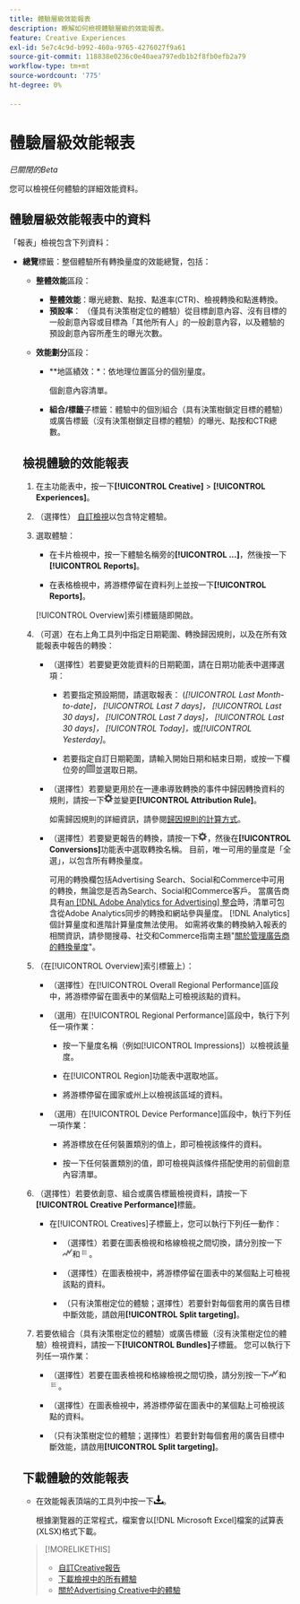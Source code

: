 ```yaml
---
title: 體驗層級效能報表
description: 瞭解如何檢視體驗層級的效能報表。
feature: Creative Experiences
exl-id: 5e7c4c9d-b992-460a-9765-4276027f9a61
source-git-commit: 118838e0236c0e40aea797edb1b2f8fb0efb2a79
workflow-type: tm+mt
source-wordcount: '775'
ht-degree: 0%

---
```


# 體驗層級效能報表

*已關閉的Beta*

您可以檢視任何體驗的詳細效能資料。

## 體驗層級效能報表中的資料

「報表」檢視包含下列資料：

* **總覽**&#x200B;標籤：整個體驗<!-- Currently, the only metric in the settings list at the top of this main tab is "Select All." -->所有轉換量度的效能總覽，包括：

   * **整體效能**&#x200B;區段：

      * **整體效能**：曝光總數、點按、點進率(CTR)、檢視轉換和點進轉換。

     <!--
     ![Overall performance](/help/creative/assets/experience-report-overall-performance.png "Overall performance"){width="100" zoomable="yes"}
          -->

      * **預設率**： （僅具有決策樹定位的體驗）從目標創意內容、沒有目標的一般創意內容或目標為「其他所有人」的一般創意內容，以及體驗的預設創意內容所產生的曝光次數。

     <!--
     ![Default rate](/help/creative/assets/experience-report-default-rate.png "Default rate"){width="100" zoomable="yes"} 
     -->

   * **效能劃分**&#x200B;區段：

      * **地區績效：*：依地理位置區分的個別量度。

        <!--   
      ![Regional performance](/help/creative/assets/experience-report-regional-performance.png "Regional performance"){width="100" zoomable="yes"}
      -->

      * **裝置效能：**&#x200B;依裝置型別、作業系統和瀏覽器區分的個別量度。 可選擇按一下任何裝置類別的值，以檢視與該條件搭配使用的前<!-- NN -->個創意內容清單。

        <!--    
      ![Device performance](/help/creative/assets/experience-report-device-performance.png "Device performance"){width="100" zoomable="yes"}
      -->

* **Creative效能**&#x200B;索引標籤*：依創意和套裝或廣告標籤區分的效能概觀，包括：

   * **創意內容**&#x200B;子標籤：體驗中每個創意內容的曝光數、點按數和CTR總數。<!-- No breakdown yet for the individual ad elements and/or the served ads. -->

   * **組合/標籤**&#x200B;子標籤：體驗中的個別組合（具有決策樹鎖定目標的體驗）或廣告標籤（沒有決策樹鎖定目標的體驗）的曝光、點按和CTR總數。

## 檢視體驗的效能報表

1. 在主功能表中，按一下&#x200B;**[!UICONTROL Creative]** > **[!UICONTROL Experiences]**。

1. （選擇性） [自訂檢視](/help/creative/introduction/customize-data-views.md)以包含特定體驗。

1. 選取體驗：

   * 在卡片檢視中，按一下體驗名稱旁的&#x200B;**[!UICONTROL ...]**，然後按一下&#x200B;**[!UICONTROL Reports]**。

   * 在表格檢視中，將游標停留在資料列上並按一下&#x200B;**[!UICONTROL Reports]**。

   [!UICONTROL Overview]索引標籤隨即開啟。

1. （可選）在右上角工具列中指定日期範圍、轉換歸因規則，以及在所有效能報表中報告的轉換：

   * （選擇性）若要變更效能資料的日期範圍，請在日期功能表中選擇選項：

      * 若要指定預設期間，請選取報表： (*[!UICONTROL Last Month-to-date]，* *[!UICONTROL Last 7 days]，* *[!UICONTROL Last 30 days]，* *[!UICONTROL Last 7 days]，* *[!UICONTROL Last 30 days]，* *[!UICONTROL Today]，*&#x200B;或&#x200B;*[!UICONTROL Yesterday]*。

      * 若要指定自訂日期範圍，請輸入開始日期和結束日期，或按一下欄位旁的![行事曆圖示](/help/search-social-commerce/assets/calendar.png)並選取日期。

   * （選擇性）若要變更用於在一連串導致轉換的事件中歸因轉換資料的規則，請按一下![設定](/help/creative/assets/settings.png)並變更&#x200B;**[!UICONTROL Attribution Rule]**。

     如需歸因規則的詳細資訊，請參閱[歸因規則的計算方式](/help/search-social-commerce/reports/attribution-rules.md)。

   * （選擇性）若要變更報告的轉換，請按一下![設定](/help/creative/assets/settings.png)，然後在&#x200B;**[!UICONTROL Conversions]**&#x200B;功能表中選取轉換名稱。 目前，唯一可用的量度是「全選」，以包含所有轉換量度。

     可用的轉換欄包括Advertising Search、Social和Commerce中可用的轉換，無論您是否為Search、Social和Commerce客戶。 當廣告商具有[an [!DNL Adobe Analytics for Advertising] 整合](/help/integrations/analytics/overview.md)時，清單可包含從Adobe Analytics同步的轉換和網站參與量度。 [!DNL Analytics]個計算量度和進階計算量度無法使用。 如需將收集的轉換納入報表的相關資訊，請參閱搜尋、社交和Commerce指南主題&quot;[關於管理廣告商的轉換量度](/help/search-social-commerce/admin/conversion-metrics/conversion-metric-about.md)&quot;。

1. （在[!UICONTROL Overview]索引標籤上）：

   * （選擇性）在[!UICONTROL Overall Regional Performance]區段中，將游標停留在圖表中的某個點上可檢視該點的資料。

   * （選用）在[!UICONTROL Regional Performance]區段中，執行下列任一項作業：

      * 按一下量度名稱（例如[!UICONTROL Impressions]）以檢視該量度。

      * 在[!UICONTROL Region]功能表中選取地區。

      * 將游標停留在國家或州上以檢視該區域的資料。

   * （選用）在[!UICONTROL Device Performance]區段中，執行下列任一項作業：

      * 將游標放在任何裝置類別的值上，即可檢視該條件的資料。

      * 按一下任何裝置類別的值，即可檢視與該條件搭配使用的前<!-- NN-->個創意內容清單。

1. （選擇性）若要依創意、組合或廣告標籤檢視資料，請按一下&#x200B;**[!UICONTROL Creative Performance]**&#x200B;標籤。

   * 在[!UICONTROL Creatives]子標籤上，您可以執行下列任一動作：

      * （選擇性）若要在圖表檢視和格線檢視之間切換，請分別按一下![圖表](/help/creative/assets/chart-view-button.png "圖表")和![格線](/help/creative/assets/table-view-button.png "格線")。

      * （選擇性）在圖表檢視中，將游標停留在圖表中的某個點上可檢視該點的資料。

      * （只有決策樹定位的體驗；選擇性）若要針對每個套用的廣告目標中斷效能，請啟用&#x200B;**[!UICONTROL Split targeting]**。

1. 若要依組合（具有決策樹定位的體驗）或廣告標籤（沒有決策樹定位的體驗）檢視資料，請按一下&#x200B;**[!UICONTROL Bundles]**&#x200B;子標籤。 您可以執行下列任一項作業：

   * （選擇性）若要在圖表檢視和格線檢視之間切換，請分別按一下![圖表](/help/creative/assets/chart-view-button.png "圖表")和![格線](/help/creative/assets/table-view-button.png "格線")。

   * （選擇性）在圖表檢視中，將游標停留在圖表中的某個點上可檢視該點的資料。

   * （只有決策樹定位的體驗；選擇性）若要針對每個套用的廣告目標中斷效能，請啟用&#x200B;**[!UICONTROL Split targeting]**。

## 下載體驗的效能報表

* 在效能報表頂端的工具列中按一下![下載](/help/creative/assets/download.png "下載")。

  根據瀏覽器的正常程式，檔案會以[!DNL Microsoft Excel]檔案的試算表(XLSX)格式下載。

>[!MORELIKETHIS]
>
>* [自訂Creative報告](/help/creative/report-custom-creative.md)
>* [下載檢視中的所有體驗](/help/creative/experiences/experience-download-view.md)
>* [關於Advertising Creative中的體驗](/help/creative/experiences/experience-about.md)
